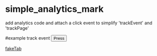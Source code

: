 # simple_analytics_mark
add analytics code and attach a click event to simplify 'trackEvent' and 'trackPage'

#example
track event
<button class="analytics" data-trackevent="category/action/opt_label">Press</button>

<a href="#fake_page" class="analytics" data-trackpage="/fake/url.html">fakeTab</a>